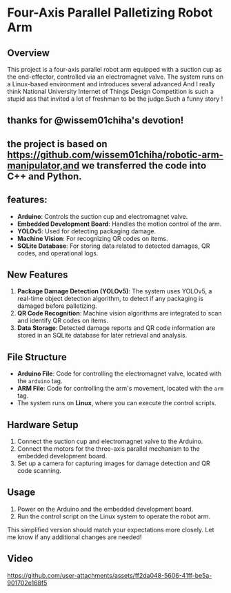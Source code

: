 # Four-Axis Parallel Palletizing Robot Arm


## Overview

This project is a four-axis parallel robot arm equipped with a suction cup as the end-effector, controlled via an electromagnet valve. The system runs on a Linux-based environment and introduces several advanced
And I really think National University Internet of Things Design Competition is such a stupid ass that invited a lot of freshman to be the judge.Such a funny story !
## thanks for @wissem01chiha's devotion!
## the project is based on  https://github.com/wissem01chiha/robotic-arm-manipulator,and we transferred the code into C++ and Python.
## features:

- **Arduino**: Controls the suction cup and electromagnet valve.
- **Embedded Development Board**: Handles the motion control of the arm.
- **YOLOv5**: Used for detecting packaging damage.
- **Machine Vision**: For recognizing QR codes on items.
- **SQLite Database**: For storing data related to detected damages, QR codes, and operational logs.





## New Features

1. **Package Damage Detection (YOLOv5)**: The system uses YOLOv5, a real-time object detection algorithm, to detect if any packaging is damaged before palletizing.
2. **QR Code Recognition**: Machine vision algorithms are integrated to scan and identify QR codes on items.
3. **Data Storage**: Detected damage reports and QR code information are stored in an SQLite database for later retrieval and analysis.


## File Structure

- **Arduino File**: Code for controlling the electromagnet valve, located with the `arduino` tag.
- **ARM File**: Code for controlling the arm's movement, located with the `arm` tag.
- The system runs on **Linux**, where you can execute the control scripts.

## Hardware Setup

1. Connect the suction cup and electromagnet valve to the Arduino.
2. Connect the motors for the three-axis parallel mechanism to the embedded development board.
3. Set up a camera for capturing images for damage detection and QR code scanning.

## Usage

1. Power on the Arduino and the embedded development board.
2. Run the control script on the Linux system to operate the robot arm.


This simplified version should match your expectations more closely. Let me know if any additional changes are needed!
## Video

https://github.com/user-attachments/assets/ff2da048-5606-41ff-be5a-901702e168f5


